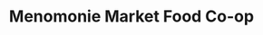 ---
title: "Menomonie Market Food Co-op"
url: /menomonie/menomonie-market-food-co-op/
shop: Supermarkt
---
